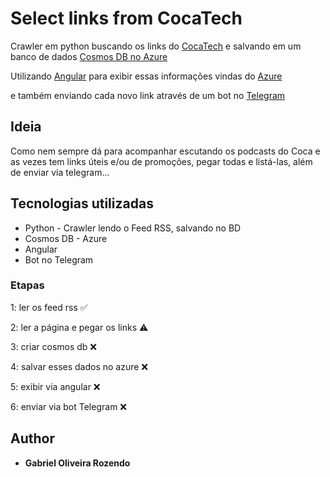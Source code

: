 # Select links from CocaTech
Crawler em python buscando os links do [CocaTech](https://cocatech.com.br/) e salvando em um banco de dados [Cosmos DB no Azure](https://azure.microsoft.com/services/cosmos-db/)

Utilizando [Angular](https://angular.io/) para exibir essas informações vindas do [Azure](https://azure.microsoft.com)
 
e  também enviando cada novo link através de um bot no [Telegram](https://telegram.me/)

## Ideia
Como nem sempre dá para acompanhar escutando os podcasts do Coca e as vezes tem links úteis e/ou de promoções, pegar todas e listá-las, além de enviar via telegram...


## Tecnologias utilizadas
* Python - Crawler lendo o Feed RSS, salvando no BD
* Cosmos DB - Azure
* Angular
* Bot no Telegram

### Etapas
1: ler os feed rss ✅

2: ler a página e pegar os links ⚠️

3: criar cosmos db ❌

4: salvar esses dados no azure ❌

5: exibir via angular ❌

6: enviar via bot Telegram ❌


## Author
* **Gabriel Oliveira Rozendo**